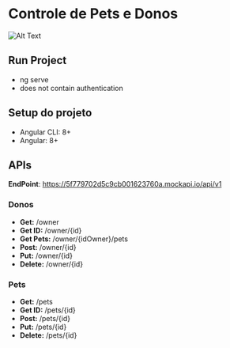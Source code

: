 # Controle de Pets e Donos 

![Alt Text](https://media.giphy.com/media/Endx3eMpqmpZ6/giphy.gif)



## Run Project

- ng serve 
- does not contain authentication

## Setup do projeto

- Angular CLI: 8+
- Angular: 8+

## APIs

**EndPoint**: https://5f779702d5c9cb001623760a.mockapi.io/api/v1

### Donos
- **Get:** /owner
- **Get ID:** /owner/{id}
- **Get Pets:** /owner/{idOwner}/pets
- **Post:** /owner/{id}
- **Put:** /owner/{id}
- **Delete:** /owner/{id}

### Pets
- **Get:** /pets
- **Get ID:** /pets/{id}
- **Post:** /pets/{id}
- **Put:** /pets/{id}
- **Delete:** /pets/{id}

#



